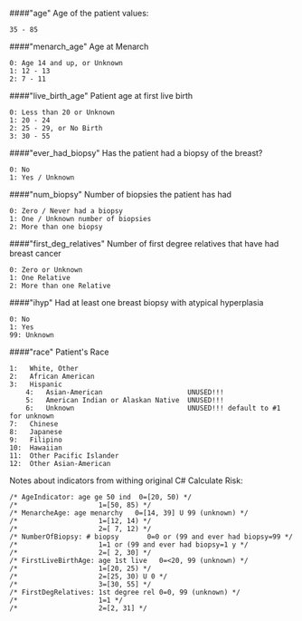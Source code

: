 ####"age"
Age of the patient values:

    35 - 85

####"menarch_age"
Age at Menarch

    0: Age 14 and up, or Unknown
    1: 12 - 13
    2: 7 - 11

####"live_birth_age"
Patient age at first live birth

    0: Less than 20 or Unknown
    1: 20 - 24
    2: 25 - 29, or No Birth
    3: 30 - 55

####"ever_had_biopsy"
Has the patient had a biopsy of the breast?

    0: No
    1: Yes / Unknown

####"num_biopsy"
Number of biopsies the patient has had

    0: Zero / Never had a biopsy
    1: One / Unknown number of biopsies
    2: More than one biopsy

####"first_deg_relatives"
Number of first degree relatives that have had breast cancer

    0: Zero or Unknown
    1: One Relative
    2: More than one Relative

####"ihyp"
Had at least one breast biopsy with atypical hyperplasia

    0: No
    1: Yes
    99: Unknown

####"race"
Patient's Race

    1:   White, Other
    2:   African American
    3:   Hispanic
        4:   Asian-American                     UNUSED!!!
        5:   American Indian or Alaskan Native  UNUSED!!!
        6:   Unknown                            UNUSED!!! default to #1 for unknown
    7:   Chinese
    8:   Japanese
    9:   Filipino
    10:  Hawaiian
    11:  Other Pacific Islander
    12:  Other Asian-American


Notes about indicators from withing original C# Calculate Risk:

	/* AgeIndicator: age ge 50 ind  0=[20, 50) */
	/*                    1=[50, 85) */
	/* MenarcheAge: age menarchy   0=[14, 39] U 99 (unknown) */
	/*                    1=[12, 14) */
	/*                    2=[ 7, 12) */
	/* NumberOfBiopsy: # biopsy       0=0 or (99 and ever had biopsy=99 */
	/*                    1=1 or (99 and ever had biopsy=1 y */
	/*                    2=[ 2, 30] */
	/* FirstLiveBirthAge: age 1st live   0=<20, 99 (unknown) */
	/*                    1=[20, 25) */
	/*                    2=[25, 30) U 0 */
	/*                    3=[30, 55] */
	/* FirstDegRelatives: 1st degree rel 0=0, 99 (unknown) */
	/*                    1=1 */
	/*                    2=[2, 31] */
